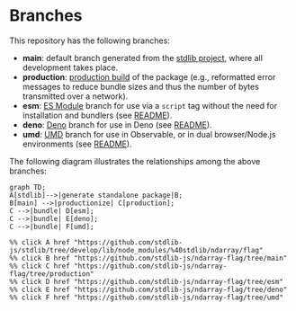 <!--

@license Apache-2.0

Copyright (c) 2022 The Stdlib Authors.

Licensed under the Apache License, Version 2.0 (the "License");
you may not use this file except in compliance with the License.
You may obtain a copy of the License at

    http://www.apache.org/licenses/LICENSE-2.0

Unless required by applicable law or agreed to in writing, software
distributed under the License is distributed on an "AS IS" BASIS,
WITHOUT WARRANTIES OR CONDITIONS OF ANY KIND, either express or implied.
See the License for the specific language governing permissions and
limitations under the License.

-->

# Branches

This repository has the following branches:

-   **main**: default branch generated from the [stdlib project][stdlib-url], where all development takes place.
-   **production**: [production build][production-url] of the package (e.g., reformatted error messages to reduce bundle sizes and thus the number of bytes transmitted over a network).
-   **esm**: [ES Module][esm-url] branch for use via a `script` tag without the need for installation and bundlers (see [README][esm-readme]).
-   **deno**: [Deno][deno-url] branch for use in Deno (see [README][deno-readme]).
-   **umd**: [UMD][umd-url] branch for use in Observable, or in dual browser/Node.js environments (see [README][umd-readme]).

The following diagram illustrates the relationships among the above branches:

```mermaid
graph TD;
A[stdlib]-->|generate standalone package|B;
B[main] -->|productionize| C[production];
C -->|bundle| D[esm];
C -->|bundle| E[deno];
C -->|bundle| F[umd];

%% click A href "https://github.com/stdlib-js/stdlib/tree/develop/lib/node_modules/%40stdlib/ndarray/flag"
%% click B href "https://github.com/stdlib-js/ndarray-flag/tree/main"
%% click C href "https://github.com/stdlib-js/ndarray-flag/tree/production"
%% click D href "https://github.com/stdlib-js/ndarray-flag/tree/esm"
%% click E href "https://github.com/stdlib-js/ndarray-flag/tree/deno"
%% click F href "https://github.com/stdlib-js/ndarray-flag/tree/umd"
```

[stdlib-url]: https://github.com/stdlib-js/stdlib/tree/develop/lib/node_modules/%40stdlib/ndarray/flag
[production-url]: https://github.com/stdlib-js/ndarray-flag/tree/production
[deno-url]: https://github.com/stdlib-js/ndarray-flag/tree/deno
[deno-readme]: https://github.com/stdlib-js/ndarray-flag/blob/deno/README.md
[umd-url]: https://github.com/stdlib-js/ndarray-flag/tree/umd
[umd-readme]: https://github.com/stdlib-js/ndarray-flag/blob/umd/README.md
[esm-url]: https://github.com/stdlib-js/ndarray-flag/tree/esm
[esm-readme]: https://github.com/stdlib-js/ndarray-flag/blob/esm/README.md